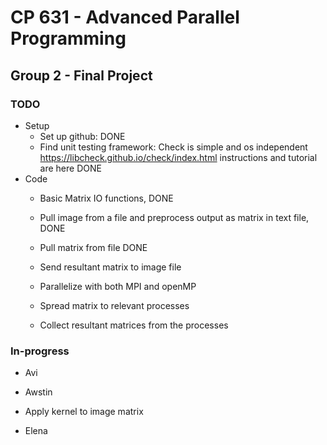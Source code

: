 # CP 631 - Advanced Parallel Programming
## Group 2 - Final Project

### TODO

* Setup
  * Set up github: DONE
  * Find unit testing framework: Check is simple and os independent https://libcheck.github.io/check/index.html
		 instructions and tutorial are here DONE
* Code
  * Basic Matrix IO functions, DONE
  * Pull image from a file and preprocess output as matrix in text file, DONE
  * Pull matrix from file DONE
  * Send resultant matrix to image file
  
  * Parallelize with both MPI and openMP
  * Spread matrix to relevant processes
  * Collect resultant matrices from the processes
  
  
### In-progress

* Avi

* Awstin
 * Apply kernel to image matrix

* Elena

